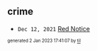## crime


* <code>Dec 12, 2021</code> [Red Notice](2021-12-15T21-11-09-red-notice.md)

<sup><sub>generated 2 Jan 2023 17:41:07 by <a href='https://github.com/senorprogrammer/til'>til</a></sub></sup>
